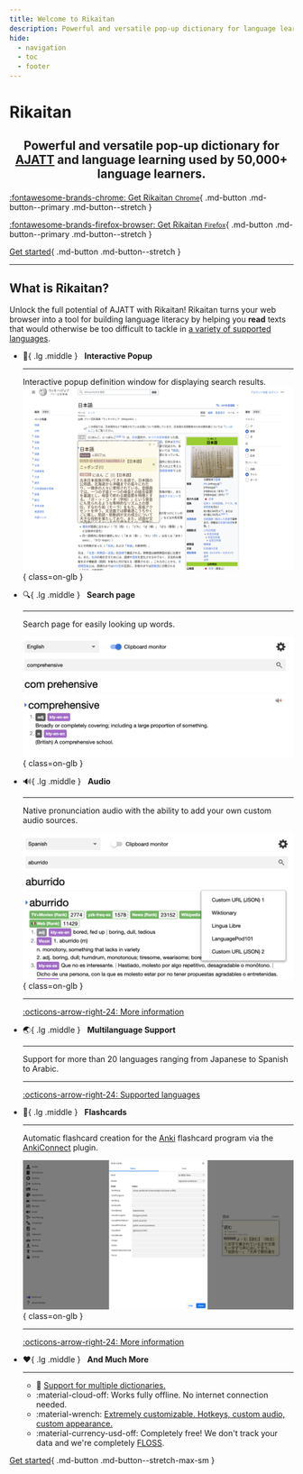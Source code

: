 ```yaml
---
title: Welcome to Rikaitan
description: Powerful and versatile pop-up dictionary for language learning used by 50,000+ language learners.
hide:
  - navigation
  - toc
  - footer
---
```


# <p id="homepage-title">**Rikaitan**</p>
## <p style="text-align: center">Powerful and versatile pop-up dictionary for <a href="https://tatsumoto.neocities.org/blog/whats-ajatt" target="_blank">AJATT</a> and language learning used by 50,000+ language learners.</p>

<div class="grid" markdown>

[:fontawesome-brands-chrome: Get Rikaitan <small>Chrome</small>](https://chrome.google.com/webstore/detail/rikaitan/pnjdahdadbkhcfamabafkjbjblbgkodk){ .md-button .md-button--primary .md-button--stretch }

[:fontawesome-brands-firefox-browser: Get Rikaitan <small>Firefox</small>](https://addons.mozilla.org/en-US/firefox/addon/rikaitan/){ .md-button .md-button--primary .md-button--stretch }

</div>

[Get started](getting-started.md){ .md-button .md-button--stretch }

---

## What is Rikaitan?

Unlock the full potential of AJATT with Rikaitan!
Rikaitan turns your web browser into a tool for building language literacy by helping you **read** texts that would otherwise be too difficult to tackle in [a variety of supported languages](./supported-languages.md).

<div class="grid cards" markdown>


-   :speech_balloon:{ .lg .middle } &nbsp;
    __Interactive Popup__

    ---

    Interactive popup definition window for displaying search results.
    ![Term definitions](assets/ss/terms.webp){ class=on-glb }

-   :mag:{ .lg .middle } &nbsp;
    __Search page__

    ---

    Search page for easily looking up words.

    ![Search Page](assets/ss/search-page.webp){ class=on-glb }


-   :loud_sound:{ .lg .middle } &nbsp;
    __Audio__

    ---

    Native pronunciation audio with the ability to add your own custom audio sources.

    ![Audio](assets/ss/audio.webp){ class=on-glb }

    ---

    [:octicons-arrow-right-24: More information](./advanced.md#audio)

-   :earth_asia:{ .lg .middle } &nbsp;
    __Multilanguage Support__

    ---

    Support for more than 20 languages ranging from Japanese to Spanish to Arabic.

    ---

    [:octicons-arrow-right-24: Supported languages](./supported-languages.md)

-   :pencil:{ .lg .middle } &nbsp;
    __Flashcards__

    ---

    Automatic flashcard creation for the [Anki](https://wiki.archlinux.org/title/Anki) flashcard program via the [AnkiConnect](https://ankiweb.net/shared/info/2055492159) plugin.

    ![Anki](assets/ss/anki.webp){ class=on-glb }

    ---

    [:octicons-arrow-right-24: More information](./anki.md)

-   :heart:{ .lg .middle } &nbsp;
    __And Much More__

    ---

    - :book: [Support for multiple dictionaries.](./dictionaries.md)
    - :material-cloud-off: Works fully offline. No internet connection needed.
    - :material-wrench: [Extremely customizable. Hotkeys, custom audio, custom appearance.](advanced.md)
    - :material-currency-usd-off: Completely free! We don't track your data and we're completely [FLOSS](https://github.com/Ajatt-Tools/rikaitan).
</div>

[Get started](getting-started){ .md-button .md-button--stretch-max-sm }

